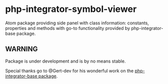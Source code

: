 # php-integrator-symbol-viewer
Atom package providing side panel with class information: constants, properties and methods with go-to functionality provided by php-integrator-base package.

## WARNING
Package is under development and is by no means stable.

Special thanks go to @Gert-dev for his wonderful work on the [php-integrator-base package](https://github.com/Gert-dev/php-integrator-base).
